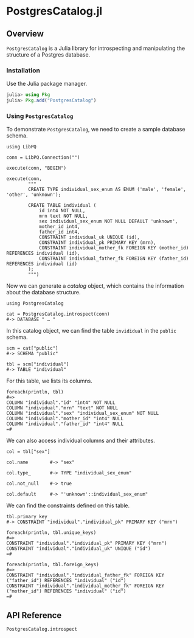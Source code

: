 # PostgresCatalog.jl


## Overview

`PostgresCatalog` is a Julia library for introspecting and manipulating the
structure of a Postgres database.


### Installation

Use the Julia package manager.

```julia
julia> using Pkg
julia> Pkg.add("PostgresCatalog")
```


### Using `PostgresCatalog`

To demonstrate `PostgresCatalog`, we need to create a sample database schema.

    using LibPQ

    conn = LibPQ.Connection("")

    execute(conn, "BEGIN")

    execute(conn,
            """
            CREATE TYPE individual_sex_enum AS ENUM ('male', 'female', 'other', 'unknown');

            CREATE TABLE individual (
                id int4 NOT NULL,
                mrn text NOT NULL,
                sex individual_sex_enum NOT NULL DEFAULT 'unknown',
                mother_id int4,
                father_id int4,
                CONSTRAINT individual_uk UNIQUE (id),
                CONSTRAINT individual_pk PRIMARY KEY (mrn),
                CONSTRAINT individual_mother_fk FOREIGN KEY (mother_id) REFERENCES individual (id),
                CONSTRAINT individual_father_fk FOREIGN KEY (father_id) REFERENCES individual (id)
            );
            """)

Now we can generate a *catalog* object, which contains the information about
the database structure.

    using PostgresCatalog

    cat = PostgresCatalog.introspect(conn)
    #-> DATABASE " … "

In this catalog object, we can find the table `invididual` in the `public` schema.

    scm = cat["public"]
    #-> SCHEMA "public"

    tbl = scm["individual"]
    #-> TABLE "individual"

For this table, we lists its columns.

    foreach(println, tbl)
    #=>
    COLUMN "individual"."id" "int4" NOT NULL
    COLUMN "individual"."mrn" "text" NOT NULL
    COLUMN "individual"."sex" "individual_sex_enum" NOT NULL
    COLUMN "individual"."mother_id" "int4" NULL
    COLUMN "individual"."father_id" "int4" NULL
    =#

We can also access individual columns and their attributes.

    col = tbl["sex"]

    col.name        #-> "sex"

    col.type_       #-> TYPE "individual_sex_enum"

    col.not_null    #-> true

    col.default     #-> "'unknown'::individual_sex_enum"

We can find the constraints defined on this table.

    tbl.primary_key
    #-> CONSTRAINT "individual"."individual_pk" PRIMARY KEY ("mrn")

    foreach(println, tbl.unique_keys)
    #=>
    CONSTRAINT "individual"."individual_pk" PRIMARY KEY ("mrn")
    CONSTRAINT "individual"."individual_uk" UNIQUE ("id")
    =#

    foreach(println, tbl.foreign_keys)
    #=>
    CONSTRAINT "individual"."individual_father_fk" FOREIGN KEY ("father_id") REFERENCES "individual" ("id")
    CONSTRAINT "individual"."individual_mother_fk" FOREIGN KEY ("mother_id") REFERENCES "individual" ("id")
    =#


## API Reference

```@docs
PostgresCatalog.introspect
```

